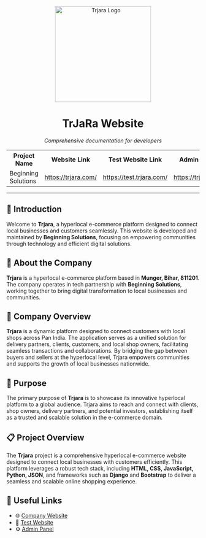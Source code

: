 <p align="center">
  <img src="https://trjara.com/static/images/main/logo.png" alt="Trjara Logo" width="250"/>
</p>

<h1 align="center">TrJaRa Website</h1>

<p align="center">
  <em>Comprehensive documentation for developers</em>
</p>
<p align="center">
  <table>
    <tr>
      <th>Project Name</th>
      <th>Website Link</th>
      <th>Test Website Link</th>
      <th>Admin Panel Link</th>
    </tr>
    <tr>
      <td>Beginning Solutions</td>
      <td><a href="https://trjara.com/">https://trjara.com/</a></td>
      <td><a href="https://test.trjara.com/">https://test.trjara.com/</a></td>
      <td><a href="https://trjara.com/init/">https://trjara.com/init/</a></td>
    </tr>
  </table>
</p>

<hr>

## 🚀 Introduction

Welcome to **Trjara**, a hyperlocal e-commerce platform designed to connect local businesses and customers seamlessly. This website is developed and maintained by **Beginning Solutions**, focusing on empowering communities through technology and efficient digital solutions.

## 🏢 About the Company

**Trjara** is a hyperlocal e-commerce platform based in **Munger, Bihar, 811201**. The company operates in tech partnership with **Beginning Solutions**, working together to bring digital transformation to local businesses and communities.

## 🏬 Company Overview

**Trjara** is a dynamic platform designed to connect customers with local shops across Pan India. The application serves as a unified solution for delivery partners, clients, customers, and local shop owners, facilitating seamless transactions and collaborations. By bridging the gap between buyers and sellers at the hyperlocal level, Trjara empowers communities and supports the growth of local businesses nationwide.

## 🎯 Purpose

The primary purpose of **Trjara** is to showcase its innovative hyperlocal platform to a global audience. Trjara aims to reach and connect with clients, shop owners, delivery partners, and potential investors, establishing itself as a trusted and scalable solution in the e-commerce domain.

## 📋 Project Overview

The **Trjara** project is a comprehensive hyperlocal e-commerce website designed to connect local businesses with customers efficiently. This platform leverages a robust tech stack, including **HTML, CSS, JavaScript, Python, JSON**, and frameworks such as **Django** and **Bootstrap** to deliver a seamless and scalable online shopping experience.

## 🔗 Useful Links

- 🌐 [Company Website](https://trjara.com/)
- 🧪 [Test Website](https://test.trjara.com/)
- ⚙️ [Admin Panel](https://trjara.com/init)
